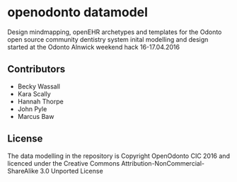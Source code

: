 # openodonto datamodel

Design mindmapping, openEHR archetypes and templates for the Odonto open source community dentistry system
inital modelling and design started at the Odonto Alnwick weekend hack 16-17.04.2016

## Contributors
* Becky Wassall
* Kara Scally
* Hannah Thorpe
* John Pyle
* Marcus Baw

## License
The data modelling in the repository is Copyright OpenOdonto CIC 2016 and licenced under the Creative Commons Attribution-NonCommercial-ShareAlike 3.0 Unported License


